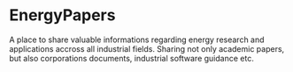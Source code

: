 # EnergyPapers
A place to share valuable informations regarding energy research and applications accross all industrial fields.
Sharing not only academic papers, but also corporations documents, industrial software guidance etc.
